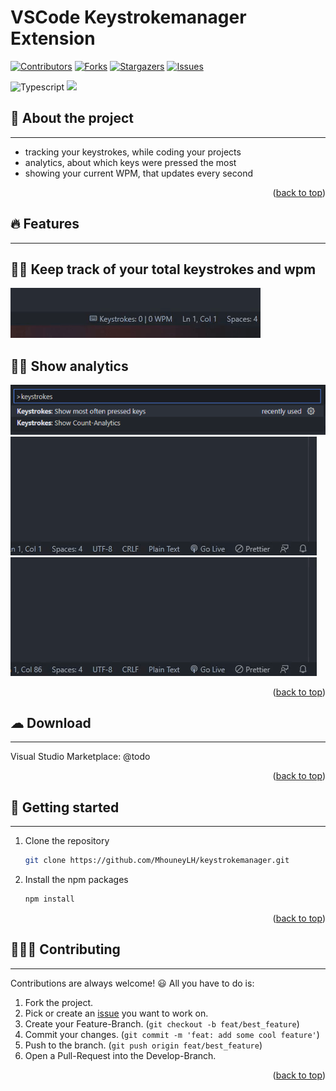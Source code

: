 <a name="readme_top"></a>
# VSCode Keystrokemanager Extension
[![Contributors][contributors_shield]][contributors_url]
[![Forks][forks_shield]][forks_url]
[![Stargazers][stars_shield]][stars_url]
[![Issues][issues_shield]][issues_url]
<br>

![Typescript](https://img.shields.io/badge/TypeScript-007ACC)
![](https://img.shields.io/badge/Made%20for-VSCode-1f425f.svg)

## 📑 About the project
---
* tracking your keystrokes, while coding your projects
* analytics, about which keys were pressed the most
* showing your current WPM, that updates every second
<p align="right">(<a href="#readme_top">back to top</a>)</p>

## 🔥 Features
---
## 👍🏻 Keep track of your total keystrokes and wpm
![](./keystrokes_and_wpm.gif)
## 👍🏻 Show analytics
![](./commands_in_palette.png)
![](./keystrokes_analytics.gif)
![](./pressed_keys_analytics.gif)
<p align="right">(<a href="#readme_top">back to top</a>)</p>

## ☁ Download
---
Visual Studio Marketplace: @todo
<p align="right">(<a href="#readme_top">back to top</a>)</p>

## 🔢 Getting started
---
1. Clone the repository
   ```sh
   git clone https://github.com/MhouneyLH/keystrokemanager.git
   ```
2. Install the npm packages
   ```sh
   npm install
   ```
<p align="right">(<a href="#readme_top">back to top</a>)</p>

## 👨🏻‍💼 Contributing
---
Contributions are always welcome! 😃 All you have to do is:

1. Fork the project.
2. Pick or create an [issue](https://github.com/MhouneyLH/keystrokemanager/issues) you want to work on.
2. Create your Feature-Branch. (`git checkout -b feat/best_feature`)
3. Commit your changes. (`git commit -m 'feat: add some cool feature'`)
4. Push to the branch. (`git push origin feat/best_feature`)
5. Open a Pull-Request into the Develop-Branch.
<p align="right">(<a href="#readme_top">back to top</a>)</p>

<!-- Links and Images -->
[contributors_shield]: https://img.shields.io/github/contributors/MhouneyLH/keystrokemanager.svg?style=for-the-badge
[contributors_url]: https://github.com/MhouneyLH/keystrokemanager/graphs/contributors
[forks_shield]: https://img.shields.io/github/forks/MhouneyLH/keystrokemanager.svg?style=for-the-badge
[forks_url]: https://github.com/MhouneyLH/keystrokemanager/network/members
[stars_shield]: https://img.shields.io/github/stars/MhouneyLH/keystrokemanager.svg?style=for-the-badge
[stars_url]: https://github.com/MhouneyLH/keystrokemanager/stargazers
[issues_shield]: https://img.shields.io/github/issues/MhouneyLH/keystrokemanager.svg?style=for-the-badge
[issues_url]: https://github.com/MhouneyLH/keystrokemanager/issues

[typescript_shield]: 
[typescript_url]:
[vscode_api_shield]:
[vscode_api_url]: